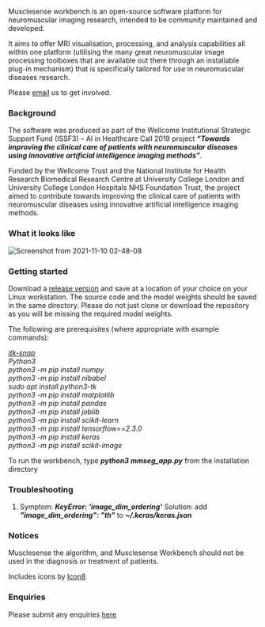 Musclesense workbench is an open-source software platform for neuromuscular imaging research, intended to be community maintained and developed. 

It aims to offer MRI visualisation, processing, and analysis capabilities all within one platform (utilising the many great neuromuscular image processing toolboxes that are available out there through an installable plug-in mechanism) that is specifically tailored for use in neuromuscular diseases research. 

Please [email](mailto:b.kanber@ucl.ac.uk) us to get involved.

### Background

The software was produced as part of the Wellcome Institutional Strategic Support Fund (ISSF3) – AI in Healthcare Call 2019 project ***“Towards improving the clinical care of patients with neuromuscular diseases using innovative artificial intelligence imaging methods”***. 

Funded by the Wellcome Trust and the National Institute for Health Research Biomedical Research Centre at University College London and University College London Hospitals NHS Foundation Trust, the project aimed to contribute towards improving the clinical care of patients with neuromuscular diseases using innovative artificial intelligence imaging methods.

### What it looks like

![Screenshot from 2021-11-10 02-48-08](https://user-images.githubusercontent.com/12815964/141041462-1efa9c5f-1b3e-4e9a-b64b-cc21ce30bdfd.png)

### Getting started

Download a [release version](https://github.com/bariskanber/musclesenseworkbench/releases) and save at a location of your choice on your Linux workstation. The source code and the model weights should be saved in the same directory. Please do not just clone or download the repository as you will be missing the required model weights.

The following are prerequisites (where appropriate with example commands):   
  
*[itk-snap](http://www.itksnap.org)  
Python3  
python3 -m pip install numpy  
python3 -m pip install nibabel  
sudo apt install python3-tk  
python3 -m pip install matplotlib  
python3 -m pip install pandas  
python3 -m pip install joblib  
python3 -m pip install scikit-learn  
python3 -m pip install tensorflow==2.3.0  
python3 -m pip install keras  
python3 -m pip install scikit-image*  

To run the workbench, type ***python3 mmseg_app.py*** from the installation directory

### Troubleshooting
1.  Symptom: ***KeyError: 'image_dim_ordering'*** Solution: add ***"image_dim_ordering": "th"*** to ***~/.keras/keras.json***

### Notices
Musclesense the algorithm, and Musclesense Workbench should not be used in the diagnosis or treatment of patients.

Includes icons by [Icon8](https://icons8.com)

### Enquiries
Please submit any enquiries [here](mailto:b.kanber@ucl.ac.uk)
